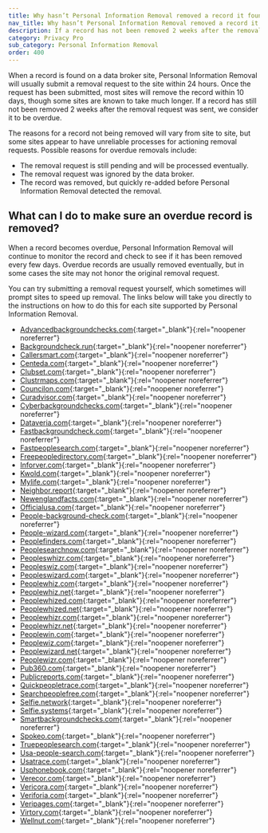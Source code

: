 ```yaml
---
title: Why hasn’t Personal Information Removal removed a record it found?
nav_title: Why hasn’t Personal Information Removal removed a record it found?
description: If a record has not been removed 2 weeks after the removal request was sent, we consider it to be overdue. Personal Information Removal will continue to monitor the record to see if it has been removed. Overdue records are usually removed eventually.
category: Privacy Pro
sub_category: Personal Information Removal
order: 400
---
```


When a record is found on a data broker site, Personal Information Removal will usually submit a removal request to the site within 24 hours. Once the request has been submitted, most sites will remove the record within 10 days, though some sites are known to take much longer. If a record has still not been removed 2 weeks after the removal request was sent, we consider it to be overdue.

The reasons for a record not being removed will vary from site to site, but some sites appear to have unreliable processes for actioning removal requests. Possible reasons for overdue removals include:

-   The removal request is still pending and will be processed eventually.
-   The removal request was ignored by the data broker.
-   The record was removed, but quickly re-added before Personal Information Removal detected the removal.

## What can I do to make sure an overdue record is removed?

When a record becomes overdue, Personal Information Removal will continue to monitor the record and check to see if it has been removed every few days. Overdue records are usually removed eventually, but in some cases the site may not honor the original removal request.

You can try submitting a removal request yourself, which sometimes will prompt sites to speed up removal. The links below will take you directly to the instructions on how to do this for each site supported by Personal Information Removal.

-   [Advancedbackgroundchecks.com](https://www.advancedbackgroundchecks.com/removal){:target="\_blank"}{:rel="noopener noreferrer"}
-   [Backgroundcheck.run](https://backgroundcheck.run/ng/control/privacy){:target="\_blank"}{:rel="noopener noreferrer"}
-   [Callersmart.com](https://www.callersmart.com/opt-out){:target="\_blank"}{:rel="noopener noreferrer"}
-   [Centeda.com](https://centeda.com/ng/control/privacy){:target="\_blank"}{:rel="noopener noreferrer"}
-   [Clubset.com](https://clubset.com/private/control/privacy){:target="\_blank"}{:rel="noopener noreferrer"}
-   [Clustrmaps.com](https://clustrmaps.com/bl/opt-out){:target="\_blank"}{:rel="noopener noreferrer"}
-   [Councilon.com](https://councilon.com/ex/control/privacy){:target="\_blank"}{:rel="noopener noreferrer"}
-   [Curadvisor.com](https://curadvisor.com/nada/control/privacy){:target="\_blank"}{:rel="noopener noreferrer"}
-   [Cyberbackgroundchecks.com](https://cyberbackgroundchecks.com/donotsellmyinfo){:target="\_blank"}{:rel="noopener noreferrer"}
-   [Dataveria.com](https://dataveria.com/ng/control/privacy){:target="\_blank"}{:rel="noopener noreferrer"}
-   [Fastbackgroundcheck.com](https://www.fastbackgroundcheck.com/opt-out){:target="\_blank"}{:rel="noopener noreferrer"}
-   [Fastpeoplesearch.com](https://www.fastpeoplesearch.com/removal){:target="\_blank"}{:rel="noopener noreferrer"}
-   [Freepeopledirectory.com](https://freepeopledirectory.com/contact){:target="\_blank"}{:rel="noopener noreferrer"}
-   [Inforver.com](https://persontrust.com/ng/control/privacy){:target="\_blank"}{:rel="noopener noreferrer"}
-   [Kwold.com](https://kwold.com/ns/control/privacy){:target="\_blank"}{:rel="noopener noreferrer"}
-   [Mylife.com](https://www.mylife.com/ccpa/index.pubview){:target="\_blank"}{:rel="noopener noreferrer"}
-   [Neighbor.report](https://neighbor.report/remove){:target="\_blank"}{:rel="noopener noreferrer"}
-   [Newenglandfacts.com](https://newenglandfacts.com/ng/control/privacy){:target="\_blank"}{:rel="noopener noreferrer"}
-   [Officialusa.com](https://www.officialusa.com/opt-out/){:target="\_blank"}{:rel="noopener noreferrer"}
-   [People-background-check.com](https://people-background-check.com/ng/control/privacy){:target="\_blank"}{:rel="noopener noreferrer"}
-   [People-wizard.com](https://people-wizard.com/optout){:target="\_blank"}{:rel="noopener noreferrer"}
-   [Peoplefinders.com](https://www.peoplefinders.com/opt-out){:target="\_blank"}{:rel="noopener noreferrer"}
-   [Peoplesearchnow.com](https://www.peoplesearchnow.com/opt-out){:target="\_blank"}{:rel="noopener noreferrer"}
-   [Peopleswhizr.com](https://peopleswhizr.com/optout){:target="\_blank"}{:rel="noopener noreferrer"}
-   [Peopleswiz.com](https://peopleswiz.com/optout){:target="\_blank"}{:rel="noopener noreferrer"}
-   [Peopleswizard.com](https://peopleswizard.com/optout){:target="\_blank"}{:rel="noopener noreferrer"}
-   [Peoplewhiz.com](https://www.peoplewhiz.com/remove-my-info){:target="\_blank"}{:rel="noopener noreferrer"}
-   [Peoplewhiz.net](https://peoplewhiz.net/optout){:target="\_blank"}{:rel="noopener noreferrer"}
-   [Peoplewhized.com](https://peoplewhized.com/optout){:target="\_blank"}{:rel="noopener noreferrer"}
-   [Peoplewhized.net](https://peoplewhized.net/optout){:target="\_blank"}{:rel="noopener noreferrer"}
-   [Peoplewhizr.com](https://peoplewhizr.com/optout){:target="\_blank"}{:rel="noopener noreferrer"}
-   [Peoplewhizr.net](https://peoplewhizr.net/optout){:target="\_blank"}{:rel="noopener noreferrer"}
-   [Peoplewin.com](https://www.spokeo.com/optout){:target="\_blank"}{:rel="noopener noreferrer"}
-   [Peoplewiz.com](https://peoplewiz.com/optout){:target="\_blank"}{:rel="noopener noreferrer"}
-   [Peoplewizard.net](https://peoplewizard.net/optout){:target="\_blank"}{:rel="noopener noreferrer"}
-   [Peoplewizr.com](https://peoplewizr.com/optout){:target="\_blank"}{:rel="noopener noreferrer"}
-   [Pub360.com](https://plcom.net/ng/control/privacy){:target="\_blank"}{:rel="noopener noreferrer"}
-   [Publicreports.com](https://persontrust.com/ng/control/privacy){:target="\_blank"}{:rel="noopener noreferrer"}
-   [Quickpeopletrace.com](https://www.quickpeopletrace.com/contact-us/){:target="\_blank"}{:rel="noopener noreferrer"}
-   [Searchpeoplefree.com](https://www.searchpeoplefree.com/opt-out){:target="\_blank"}{:rel="noopener noreferrer"}
-   [Selfie.network](https://spokeo.com/optout){:target="\_blank"}{:rel="noopener noreferrer"}
-   [Selfie.systems](https://spokeo.com/optout){:target="\_blank"}{:rel="noopener noreferrer"}
-   [Smartbackgroundchecks.com](https://www.smartbackgroundchecks.com/optout){:target="\_blank"}{:rel="noopener noreferrer"}
-   [Spokeo.com](https://spokeo.com/optout){:target="\_blank"}{:rel="noopener noreferrer"}
-   [Truepeoplesearch.com](https://www.truepeoplesearch.com/removal){:target="\_blank"}{:rel="noopener noreferrer"}
-   [Usa-people-search.com](https://www.usa-people-search.com/manage){:target="\_blank"}{:rel="noopener noreferrer"}
-   [Usatrace.com](https://www.usatrace.com/contact-us/){:target="\_blank"}{:rel="noopener noreferrer"}
-   [Usphonebook.com](https://www.usphonebook.com/opt-out){:target="\_blank"}{:rel="noopener noreferrer"}
-   [Verecor.com](https://verecor.com/ng/control/privacy){:target="\_blank"}{:rel="noopener noreferrer"}
-   [Vericora.com](https://vericora.com/ng/control/privacy){:target="\_blank"}{:rel="noopener noreferrer"}
-   [Veriforia.com](https://veriforia.com/ng/control/privacy){:target="\_blank"}{:rel="noopener noreferrer"}
-   [Veripages.com](https://veripages.com/inner/control/privacy){:target="\_blank"}{:rel="noopener noreferrer"}
-   [Virtory.com](https://virtory.com/prvt/control/privacy){:target="\_blank"}{:rel="noopener noreferrer"}
-   [Wellnut.com](https://wellnut.com/noi/control/privacy){:target="\_blank"}{:rel="noopener noreferrer"}

